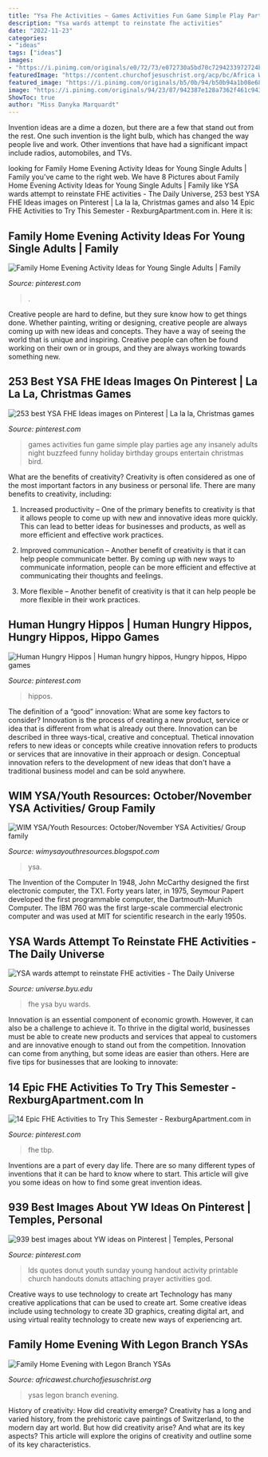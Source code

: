 ```yaml
---
title: "Ysa Fhe Activities ~ Games Activities Fun Game Simple Play Parties Age Any Insanely Adults Night Buzzfeed Funny Holiday Birthday Groups Entertain Christmas Bird"
description: "Ysa wards attempt to reinstate fhe activities"
date: "2022-11-23"
categories:
- "ideas"
tags: ["ideas"]
images:
- "https://i.pinimg.com/originals/e0/72/73/e072730a5bd70c7294233972724bdc22.jpg"
featuredImage: "https://content.churchofjesuschrist.org/acp/bc/Africa West Area/New Artcles/1200x675/YSA DISCUSSION.jpg"
featured_image: "https://i.pinimg.com/originals/b5/0b/94/b50b94a1b08e68a89011c1883e9ed132.jpg"
image: "https://i.pinimg.com/originals/94/23/87/942387e128a7362f461c9436d37d9d89.jpg"
ShowToc: true
author: "Miss Danyka Marquardt"
---
```



Invention ideas are a dime a dozen, but there are a few that stand out from the rest. One such invention is the light bulb, which has changed the way people live and work. Other inventions that have had a significant impact include radios, automobiles, and TVs.

	

		
looking for Family Home Evening Activity Ideas for Young Single Adults | Family you've came to the right web. We have 8 Pictures about Family Home Evening Activity Ideas for Young Single Adults | Family like YSA wards attempt to reinstate FHE activities - The Daily Universe, 253 best YSA FHE Ideas images on Pinterest | La la la, Christmas games and also 14 Epic FHE Activities to Try This Semester - RexburgApartment.com in. Here it is:
		
    
## Family Home Evening Activity Ideas For Young Single Adults | Family

<img loading=lazy src="https://i.pinimg.com/originals/b5/0b/94/b50b94a1b08e68a89011c1883e9ed132.jpg" onerror="this.onerror=null;this.src='https://tse4.mm.bing.net/th?id=OIP.RTkpkv_mw7IxYOVuHjYcuAHaHa&amp;pid=15.1';" alt="Family Home Evening Activity Ideas for Young Single Adults | Family">

_Source: pinterest.com_

>. 

	

Creative people are hard to define, but they sure know how to get things done. Whether painting, writing or designing, creative people are always coming up with new ideas and concepts. They have a way of seeing the world that is unique and inspiring. Creative people can often be found working on their own or in groups, and they are always working towards something new.

    
## 253 Best YSA FHE Ideas Images On Pinterest | La La La, Christmas Games

<img loading=lazy src="https://i.pinimg.com/736x/9d/24/18/9d2418e863199e9ee2666c7e78c5770e--group-activities-group-games.jpg" onerror="this.onerror=null;this.src='https://tse1.mm.bing.net/th?id=OIP.LqRKwBqH3BlroStSOfqVKAHaKF&amp;pid=15.1';" alt="253 best YSA FHE Ideas images on Pinterest | La la la, Christmas games">

_Source: pinterest.com_

>games activities fun game simple play parties age any insanely adults night buzzfeed funny holiday birthday groups entertain christmas bird. 

	

What are the benefits of creativity?
Creativity is often considered as one of the most important factors in any business or personal life. There are many benefits to creativity, including: 
1. Increased productivity – One of the primary benefits to creativity is that it allows people to come up with new and innovative ideas more quickly. This can lead to better ideas for businesses and products, as well as more efficient and effective work practices.

2. Improved communication – Another benefit of creativity is that it can help people communicate better. By coming up with new ways to communicate information, people can be more efficient and effective at communicating their thoughts and feelings.

3. More flexible – Another benefit of creativity is that it can help people be more flexible in their work practices.

    
## Human Hungry Hippos | Human Hungry Hippos, Hungry Hippos, Hippo Games

<img loading=lazy src="https://i.pinimg.com/originals/94/23/87/942387e128a7362f461c9436d37d9d89.jpg" onerror="this.onerror=null;this.src='https://tse4.mm.bing.net/th?id=OIP.d5QACmYx10arHsvKeN3d9QHaEK&amp;pid=15.1';" alt="Human Hungry Hippos | Human hungry hippos, Hungry hippos, Hippo games">

_Source: pinterest.com_

>hippos. 

	

The definition of a “good” innovation: What are some key factors to consider?
Innovation is the process of creating a new product, service or idea that is different from what is already out there. Innovation can be described in three ways-tical, creative and conceptual. Thetical innovation refers to new ideas or concepts while creative innovation refers to products or services that are innovative in their approach or design. Conceptual innovation refers to the development of new ideas that don't have a traditional business model and can be sold anywhere.

    
## WIM YSA/Youth Resources: October/November YSA Activities/ Group Family

<img loading=lazy src="http://3.bp.blogspot.com/-ImIimOS38x4/UpZIj1CE9PI/AAAAAAAAD10/j0M-zdbuYMQ/w1200-h630-p-k-no-nu/2013-10-25+18.58.08.jpg" onerror="this.onerror=null;this.src='https://tse1.mm.bing.net/th?id=OIP.iPPpI04uLf9Xfc2VCKJnLQFZC1&amp;pid=15.1';" alt="WIM YSA/Youth Resources: October/November YSA Activities/ Group family">

_Source: wimysayouthresources.blogspot.com_

>ysa. 

	

The Invention of the Computer
In 1948, John McCarthy designed the first electronic computer, the TX1. Forty years later, in 1975, Seymour Papert developed the first programmable computer, the Dartmouth-Munich Computer. The IBM 760 was the first large-scale commercial electronic computer and was used at MIT for scientific research in the early 1950s.

    
## YSA Wards Attempt To Reinstate FHE Activities - The Daily Universe

<img loading=lazy src="https://universe.byu.edu/wp-content/uploads/2020/09/KL09YS4TlyIMN17T1MiPw-1376x1032.jpg" onerror="this.onerror=null;this.src='https://tse4.mm.bing.net/th?id=OIP.WeODrn4OyTldBzAgHX3XXgHaFj&amp;pid=15.1';" alt="YSA wards attempt to reinstate FHE activities - The Daily Universe">

_Source: universe.byu.edu_

>fhe ysa byu wards. 

	

Innovation is an essential component of economic growth. However, it can also be a challenge to achieve it. To thrive in the digital world, businesses must be able to create new products and services that appeal to customers and are innovative enough to stand out from the competition. Innovation can come from anything, but some ideas are easier than others. Here are five tips for businesses that are looking to innovate:

    
## 14 Epic FHE Activities To Try This Semester - RexburgApartment.com In

<img loading=lazy src="https://i.pinimg.com/originals/e0/72/73/e072730a5bd70c7294233972724bdc22.jpg" onerror="this.onerror=null;this.src='https://tse4.mm.bing.net/th?id=OIP.OVhwSOqdcQxxqn9K-FakrAHaE8&amp;pid=15.1';" alt="14 Epic FHE Activities to Try This Semester - RexburgApartment.com in">

_Source: pinterest.com_

>fhe tbp. 

	

Inventions are a part of every day life. There are so many different types of inventions that it can be hard to know where to start. This article will give you some ideas on how to find some great invention ideas.

    
## 939 Best Images About YW Ideas On Pinterest | Temples, Personal

<img loading=lazy src="https://s-media-cache-ak0.pinimg.com/736x/5b/bc/b9/5bbcb96cd188410649dcb4a0c8e5197e.jpg" onerror="this.onerror=null;this.src='https://tse1.mm.bing.net/th?id=OIP.DMzxJ7MEABhnZoH9KGLnwQHaJl&amp;pid=15.1';" alt="939 best images about YW ideas on Pinterest | Temples, Personal">

_Source: pinterest.com_

>lds quotes donut youth sunday young handout activity printable church handouts donuts attaching prayer activities god. 

	

Creative ways to use technology to create art
Technology has many creative applications that can be used to create art. Some creative ideas include using technology to create 3D graphics, creating digital art, and using virtual reality technology to create new ways of experiencing art.

    
## Family Home Evening With Legon Branch YSAs

<img loading=lazy src="https://content.churchofjesuschrist.org/acp/bc/Africa West Area/New Artcles/1200x675/YSA DISCUSSION.jpg" onerror="this.onerror=null;this.src='https://tse1.mm.bing.net/th?id=OIP.2Z0EwHpIK6kgWPK0NmoLIAHaEK&amp;pid=15.1';" alt="Family Home Evening with Legon Branch YSAs">

_Source: africawest.churchofjesuschrist.org_

>ysas legon branch evening. 

	

History of creativity: How did creativity emerge?
Creativity has a long and varied history, from the prehistoric cave paintings of Switzerland, to the modern day art world. But how did creativity arise? And what are its key aspects? This article will explore the origins of creativity and outline some of its key characteristics.

